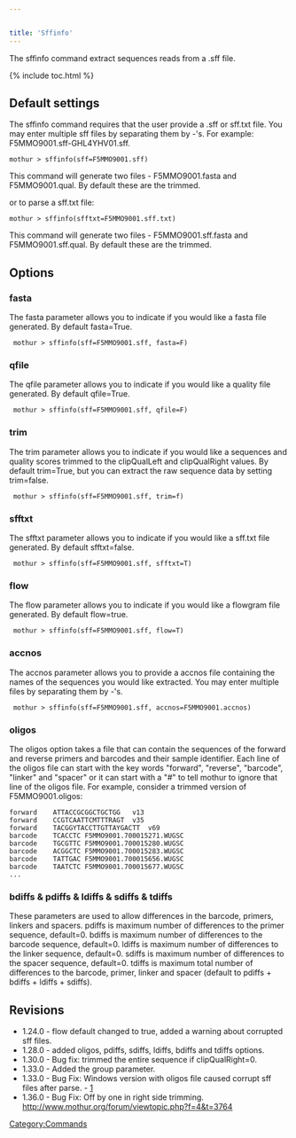 ```yaml
---


title: 'Sffinfo'
---
```

The sffinfo command extract sequences reads from a .sff file.


{% include toc.html %}

## Default settings

The sffinfo command requires that the user provide a .sff or sff.txt
file. You may enter multiple sff files by separating them by -\'s. For
example: F5MMO9001.sff-GHL4YHV01.sff.

    mothur > sffinfo(sff=F5MMO9001.sff)

This command will generate two files - F5MMO9001.fasta and
F5MMO9001.qual. By default these are the trimmed.

or to parse a sff.txt file:

    mothur > sffinfo(sfftxt=F5MMO9001.sff.txt)

This command will generate two files - F5MMO9001.sff.fasta and
F5MMO9001.sff.qual. By default these are the trimmed.

## Options

### fasta

The fasta parameter allows you to indicate if you would like a fasta
file generated. By default fasta=True.

     mothur > sffinfo(sff=F5MMO9001.sff, fasta=F)

### qfile

The qfile parameter allows you to indicate if you would like a quality
file generated. By default qfile=True.

     mothur > sffinfo(sff=F5MMO9001.sff, qfile=F)

### trim

The trim parameter allows you to indicate if you would like a sequences
and quality scores trimmed to the clipQualLeft and clipQualRight values.
By default trim=True, but you can extract the raw sequence data by
setting trim=false.

     mothur > sffinfo(sff=F5MMO9001.sff, trim=f)

### sfftxt

The sfftxt parameter allows you to indicate if you would like a sff.txt
file generated. By default sfftxt=false.

     mothur > sffinfo(sff=F5MMO9001.sff, sfftxt=T)

### flow

The flow parameter allows you to indicate if you would like a flowgram
file generated. By default flow=true.

     mothur > sffinfo(sff=F5MMO9001.sff, flow=T)

### accnos

The accnos parameter allows you to provide a accnos file containing the
names of the sequences you would like extracted. You may enter multiple
files by separating them by -\'s.

     mothur > sffinfo(sff=F5MMO9001.sff, accnos=F5MMO9001.accnos)

### oligos

The oligos option takes a file that can contain the sequences of the
forward and reverse primers and barcodes and their sample identifier.
Each line of the oligos file can start with the key words \"forward\",
\"reverse\", \"barcode\", \"linker\" and \"spacer\" or it can start with
a \"\#\" to tell mothur to ignore that line of the oligos file. For
example, consider a trimmed version of F5MMO9001.oligos:

    forward    ATTACCGCGGCTGCTGG   v13
    forward    CCGTCAATTCMTTTRAGT  v35
    forward    TACGGYTACCTTGTTAYGACTT  v69
    barcode    TCACCTC F5MMO9001.700015271.WUGSC
    barcode    TGCGTTC F5MMO9001.700015280.WUGSC
    barcode    ACGGCTC F5MMO9001.700015283.WUGSC
    barcode    TATTGAC F5MMO9001.700015656.WUGSC
    barcode    TAATCTC F5MMO9001.700015677.WUGSC
    ...

### bdiffs & pdiffs & ldiffs & sdiffs & tdiffs

These parameters are used to allow differences in the barcode, primers,
linkers and spacers. pdiffs is maximum number of differences to the
primer sequence, default=0. bdiffs is maximum number of differences to
the barcode sequence, default=0. ldiffs is maximum number of differences
to the linker sequence, default=0. sdiffs is maximum number of
differences to the spacer sequence, default=0. tdiffs is maximum total
number of differences to the barcode, primer, linker and spacer (default
to pdiffs + bdiffs + ldiffs + sdiffs).

## Revisions

-   1.24.0 - flow default changed to true, added a warning about
    corrupted sff files.
-   1.28.0 - added oligos, pdiffs, sdiffs, ldiffs, bdiffs and tdiffs
    options.
-   1.30.0 - Bug fix: trimmed the entire sequence if clipQualRight=0.
-   1.33.0 - Added the group parameter.
-   1.33.0 - Bug Fix: Windows version with oligos file caused corrupt
    sff files after parse. -
    [1](http://www.mothur.org/forum/viewtopic.php?f=3&t=2555&p=7422#p7422)
-   1.36.0 - Bug Fix: Off by one in right side trimming.
    <http://www.mothur.org/forum/viewtopic.php?f=4&t=3764>

[Category:Commands](Category:Commands)
